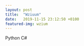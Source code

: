 ```yaml
---
layout: post
title:  "Wziuum"
date:   2019-11-15 23:12:50 +0100
featured-img: wzium
---
```

Python
C#